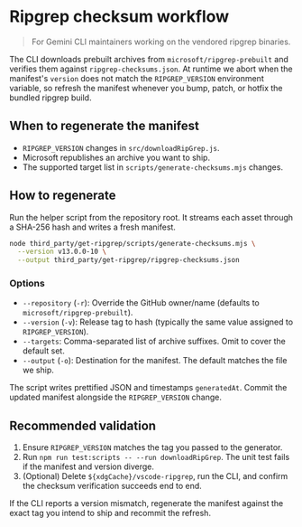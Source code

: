 # Ripgrep checksum workflow

> For Gemini CLI maintainers working on the vendored ripgrep binaries.

The CLI downloads prebuilt archives from `microsoft/ripgrep-prebuilt` and
verifies them against `ripgrep-checksums.json`. At runtime we abort when the
manifest's `version` does not match the `RIPGREP_VERSION` environment variable,
so refresh the manifest whenever you bump, patch, or hotfix the bundled ripgrep
build.

## When to regenerate the manifest

- `RIPGREP_VERSION` changes in `src/downloadRipGrep.js`.
- Microsoft republishes an archive you want to ship.
- The supported target list in `scripts/generate-checksums.mjs` changes.

## How to regenerate

Run the helper script from the repository root. It streams each asset through a
SHA-256 hash and writes a fresh manifest.

```bash
node third_party/get-ripgrep/scripts/generate-checksums.mjs \
  --version v13.0.0-10 \
  --output third_party/get-ripgrep/ripgrep-checksums.json
```

### Options

- `--repository` (`-r`): Override the GitHub owner/name (defaults to
  `microsoft/ripgrep-prebuilt`).
- `--version` (`-v`): Release tag to hash (typically the same value assigned to
  `RIPGREP_VERSION`).
- `--targets`: Comma-separated list of archive suffixes. Omit to cover the
  default set.
- `--output` (`-o`): Destination for the manifest. The default matches the file
  we ship.

The script writes prettified JSON and timestamps `generatedAt`. Commit the
updated manifest alongside the `RIPGREP_VERSION` change.

## Recommended validation

1.  Ensure `RIPGREP_VERSION` matches the tag you passed to the generator.
2.  Run `npm run test:scripts -- --run downloadRipGrep`. The unit test fails if
    the manifest and version diverge.
3.  (Optional) Delete `${xdgCache}/vscode-ripgrep`, run the CLI, and confirm the
    checksum verification succeeds end to end.

If the CLI reports a version mismatch, regenerate the manifest against the exact
tag you intend to ship and recommit the refresh.
